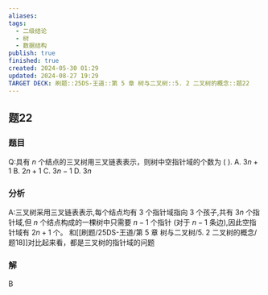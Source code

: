 ```yaml
---
aliases: 
tags:
  - 二级结论
  - 树
  - 数据结构
publish: true
finished: true
created: 2024-05-30 01:29
updated: 2024-08-27 19:29
TARGET DECK: 刷题::25DS-王道::第 5 章 树与二叉树::5. 2 二叉树的概念::题22
---
```

## 题22
### 题目
Q:具有 $n$ 个结点的三叉树用三叉链表表示，则树中空指针域的个数为 ( ).
A. ${3n} + 1$ 
B. ${2n} + 1$ 
C. ${3n} - 1$ 
D. ${3n}$
### 分析
A:三叉树采用三叉链表表示,每个结点均有 3 个指针域指向 3 个孩子,共有 ${3n}$ 个指针域,但 $n$ 个结点构成的一棵树中只需要 $n - 1$ 个指针 (对于 $n - 1$ 条边),因此空指针域有 ${2n} + 1$ 个。
和[[刷题/25DS-王道/第 5 章 树与二叉树/5. 2 二叉树的概念/题18]]对比起来看，都是三叉树的指针域的问题
### 解
B
<!--ID: 1725344114454-->
